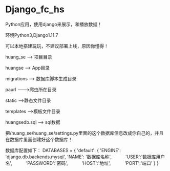 # Django_fc_hs
Python应用，使用django来展示，和播放数据！

环境Python3,Django1.11.7

可以本地搭建玩玩，不建议部署上线，原因你懂得！

huang_se -->  项目目录     

huangse --> App目录

migrations --> 数据库脚本生成目录

paurl --->爬虫所在目录

static -->静态文件目录

templates -->模板文件目录

huangsedb.sql --> sql数据

把/huang_se/huang_se/settings.py里面的这个数据库信息改成你自己的，并且在数据库里面创建好这个数据库！

数据库配置如下：
DATABASES = {
    'default': {
            'ENGINE': 'django.db.backends.mysql',
            'NAME': '数据库名称',
            'USER':'数据库用户名',
            'PASSWORD':'密码',
            'HOST':'地址',
            'PORT':'端口'
     }
}
